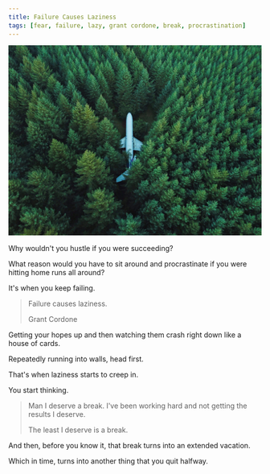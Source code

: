 ```yaml
---
title: Failure Causes Laziness
tags: [fear, failure, lazy, grant cordone, break, procrastination]
---
```


<img src="plane-in-woods.jpg" alt="Plane stuck in the woods" title="Photo by David Kovalenko on Unsplash" />

Why wouldn't you hustle if you were succeeding?

What reason would you have to sit around and procrastinate if you were hitting home runs all around?

It's when you keep failing.

> Failure causes laziness.
>
> Grant Cordone

Getting your hopes up and then watching them crash right down like a house of cards.

Repeatedly running into walls, head first.

That's when laziness starts to creep in.

You start thinking.

> Man I deserve a break. I've been working hard and not getting the results I deserve.
>
> The least I deserve is a break.

And then, before you know it, that break turns into an extended vacation.

Which in time, turns into another thing that you quit halfway.
